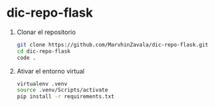 # dic-repo-flask

1. Clonar el repositorio
    ```bash
    git clone https://github.com/MarvhinZavala/dic-repo-flask.git
    cd dic-repo-flask
    code .
    ```
2.  Ativar el entorno virtual
    ```bash
    virtualenv .venv
    source .venv/Scripts/activate
    pip install -r requirements.txt
    ```